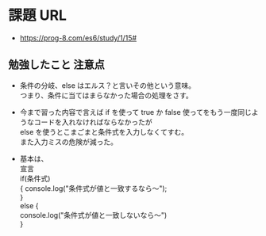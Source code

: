 # 課題 URL

- https://prog-8.com/es6/study/1/15#

## 勉強したこと 注意点

- 条件の分岐、else はエルス？と言いその他という意味。<br>つまり、条件に当てはまらなかった場合の処理をさす。

- 今まで習った内容で言えば if を使って true か false 使ってをもう一度同じようなコードを入れなければならなかったが<br>else を使うとこまごまと条件式を入力しなくてすむ。<br>また入力ミスの危険が減った。

- 基本は、<br>宣言<br>if(条件式) <br> { console.log("条件式が値と一致するなら～");<br> }<br>else {<br>console.log("条件式が値と一致しないなら～")<br>}
